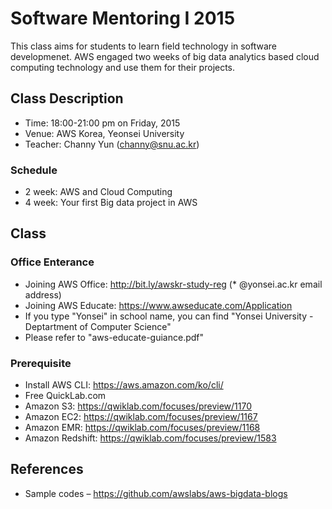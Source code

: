 # Software Mentoring I 2015
This class aims for students to learn field technology in software developmenet. AWS engaged two weeks of big data analytics based cloud computing technology and use them for their projects. 

## Class Description
* Time: 18:00-21:00 pm on Friday, 2015
* Venue: AWS Korea, Yeonsei University 
* Teacher: Channy Yun (channy@snu.ac.kr)

### Schedule 
* 2 week: AWS and Cloud Computing
* 4 week: Your first Big data project in AWS 

## Class
### Office Enterance 
* Joining AWS Office: http://bit.ly/awskr-study-reg (* @yonsei.ac.kr email address)
* Joining AWS Educate: https://www.awseducate.com/Application
 * If you type "Yonsei" in school name, you can find "Yonsei University - Deptartment of Computer Science"
 * Please refer to "aws-educate-guiance.pdf"

### Prerequisite
* Install AWS CLI: https://aws.amazon.com/ko/cli/
* Free QuickLab.com 
 * Amazon S3: https://qwiklab.com/focuses/preview/1170
 * Amazon EC2: https://qwiklab.com/focuses/preview/1167
 * Amazon EMR: https://qwiklab.com/focuses/preview/1168
 * Amazon Redshift: https://qwiklab.com/focuses/preview/1583

## References
* Sample codes – https://github.com/awslabs/aws-bigdata-blogs 

